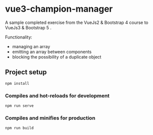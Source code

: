 # vue3-champion-manager
A sample completed exercise from the VueJs2 & Bootstrap 4 course to VueJs3 & Bootstrap 5 .

Functionality:
* managing an array
* emitting an array between components
* blocking the possibility of a duplicate object

## Project setup
```
npm install
```

### Compiles and hot-reloads for development
```
npm run serve
```

### Compiles and minifies for production
```
npm run build
```

